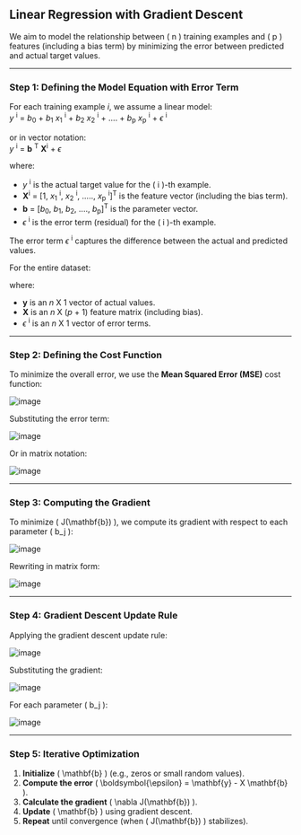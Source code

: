 ## **Linear Regression with Gradient Descent**

We aim to model the relationship between \( n \) training examples and \( p \) features (including a bias term) by minimizing the error between predicted and actual target values.

---

### **Step 1: Defining the Model Equation with Error Term**
For each training example *i*, we assume a linear model:  
*y* <sup>i</sup> = *b*<sub>0</sub> + *b*<sub>1</sub> *x*<sub>1</sub> <sup>i</sup> + *b*<sub>2</sub> *x*<sub>2</sub> <sup>i</sup> + .... + *b*<sub>p</sub> *x*<sub>p</sub> <sup>i</sup> + $\epsilon$ <sup>i</sup>

or in vector notation:  
*y* <sup>i</sup> = **b** <sup>T</sup> **X**<sup>i</sup> + $\epsilon$


where:
- *y* <sup>i</sup> is the actual target value for the \( i \)-th example.
- **X**<sup>i</sup> = [1, *x*<sub>1</sub> <sup>i</sup>, *x*<sub>2</sub> <sup>i</sup>, ....., *x*<sub>p</sub> <sup>i</sup>]<sup>T</sup> is the feature vector (including the bias term).
- **b** = [*b*<sub>0</sub>, *b*<sub>1</sub>, *b*<sub>2</sub>, ...., *b*<sub>p</sub>]<sup>T</sup> is the parameter vector.
- $\epsilon$ <sup>i</sup> is the error term (residual) for the \( i \)-th example.

The error term $\epsilon$ <sup>i</sup> captures the difference between the actual and predicted values.


For the entire dataset:

where:
- **y** is an *n* X 1 vector of actual values.
- **X** is an *n* X (*p* + 1) feature matrix (including bias).
- $\epsilon$ <sup>i</sup> is an *n* X 1 vector of error terms.
---

### **Step 2: Defining the Cost Function**
To minimize the overall error, we use the **Mean Squared Error (MSE)** cost function:

![image](https://github.com/user-attachments/assets/f17fa658-3adb-4970-b5f6-ba15ec8bdb5d)



Substituting the error term:

![image](https://github.com/user-attachments/assets/415cc651-1ba6-4b2a-9366-c61e44aeeea4)


Or in matrix notation:

![image](https://github.com/user-attachments/assets/3740757d-09e6-4715-a461-6af10e97d019)


---

### **Step 3: Computing the Gradient**
To minimize \( J(\mathbf{b}) \), we compute its gradient with respect to each parameter \( b_j \):

![image](https://github.com/user-attachments/assets/86286412-cb30-40c1-b170-cb6b561a5ed0)


Rewriting in matrix form:

![image](https://github.com/user-attachments/assets/ed210b50-7d4f-45bb-8346-e2594c39b8f1)


---

### **Step 4: Gradient Descent Update Rule**
Applying the gradient descent update rule:

![image](https://github.com/user-attachments/assets/5bb33976-07a9-4ba6-afd5-cbcf7eb1481e)


Substituting the gradient:

![image](https://github.com/user-attachments/assets/fc14d229-b894-4d08-98f5-6351f8304d13)


For each parameter \( b_j \):

![image](https://github.com/user-attachments/assets/6b159958-3a98-4d57-b349-de23e483aa91)

---

### **Step 5: Iterative Optimization**
1. **Initialize** \( \mathbf{b} \) (e.g., zeros or small random values).
2. **Compute the error** \( \boldsymbol{\epsilon} = \mathbf{y} - X \mathbf{b} \).
3. **Calculate the gradient** \( \nabla J(\mathbf{b}) \).
4. **Update** \( \mathbf{b} \) using gradient descent.
5. **Repeat** until convergence (when \( J(\mathbf{b}) \) stabilizes).
